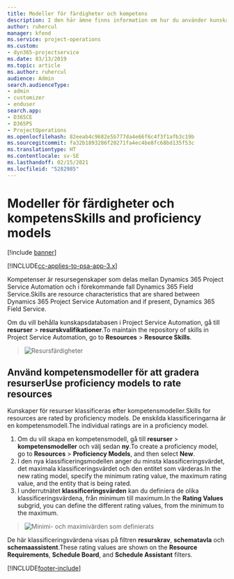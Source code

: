 ```yaml
---
title: Modeller för färdigheter och kompetens
description: I den här ämne finns information om hur du använder kunskaps- och färdighetsmodeller.
author: ruhercul
manager: kfend
ms.service: project-operations
ms.custom:
- dyn365-projectservice
ms.date: 03/13/2019
ms.topic: article
ms.author: ruhercul
audience: Admin
search.audienceType:
- admin
- customizer
- enduser
search.app:
- D365CE
- D365PS
- ProjectOperations
ms.openlocfilehash: 82eeab4c9682e5b777da4e66f6c4f3f1afb3c19b
ms.sourcegitcommit: fa32b1893286f20271fa4ec4be8fc68bd135f53c
ms.translationtype: HT
ms.contentlocale: sv-SE
ms.lasthandoff: 02/15/2021
ms.locfileid: "5282985"
---
```

# <a name="skills-and-proficiency-models"></a><span data-ttu-id="c02f8-103">Modeller för färdigheter och kompetens</span><span class="sxs-lookup"><span data-stu-id="c02f8-103">Skills and proficiency models</span></span>

[!include [banner](../includes/psa-now-project-operations.md)]

[!INCLUDE[cc-applies-to-psa-app-3.x](../includes/cc-applies-to-psa-app-3x.md)]

<span data-ttu-id="c02f8-104">Kompetenser är resursegenskaper som delas mellan Dynamics 365 Project Service Automation och i förekommande fall Dynamics 365 Field Service.</span><span class="sxs-lookup"><span data-stu-id="c02f8-104">Skills are resource characteristics that are shared between Dynamics 365 Project Service Automation and if present, Dynamics 365 Field Service.</span></span> 

<span data-ttu-id="c02f8-105">Om du vill behålla kunskapsdatabasen i Project Service Automation, gå till **resurser** \> **resurskvalifikationer**.</span><span class="sxs-lookup"><span data-stu-id="c02f8-105">To maintain the repository of skills in Project Service Automation, go to **Resources** \> **Resource Skills**.</span></span> 

> ![Resursfärdigheter](media/Resource-Management-image84.png)

## <a name="use-proficiency-models-to-rate-resources"></a><span data-ttu-id="c02f8-107">Använd kompetensmodeller för att gradera resurser</span><span class="sxs-lookup"><span data-stu-id="c02f8-107">Use proficiency models to rate resources</span></span>

<span data-ttu-id="c02f8-108">Kunskaper för resurser klassificeras efter kompetensmodeller.</span><span class="sxs-lookup"><span data-stu-id="c02f8-108">Skills for resources are rated by proficiency models.</span></span> <span data-ttu-id="c02f8-109">De enskilda klassificeringarna är en kompetensmodell.</span><span class="sxs-lookup"><span data-stu-id="c02f8-109">The individual ratings are in a proficiency model.</span></span> 

1. <span data-ttu-id="c02f8-110">Om du vill skapa en kompetensmodell, gå till **resurser** \> **kompetensmodeller** och välj sedan **ny**.</span><span class="sxs-lookup"><span data-stu-id="c02f8-110">To create a proficiency model, go to **Resources** \> **Proficiency Models**, and then select **New**.</span></span>
2. <span data-ttu-id="c02f8-111">I den nya klassificeringsmodellen anger du minsta klassificeringsvärdet, det maximala klassificeringsvärdet och den entitet som värderas.</span><span class="sxs-lookup"><span data-stu-id="c02f8-111">In the new rating model, specify the minimum rating value, the maximum rating value, and the entity that is being rated.</span></span>
3. <span data-ttu-id="c02f8-112">I underrutnätet **klassificeringsvärden** kan du definiera de olika klassificeringsvärdena, från minimum till maximum.</span><span class="sxs-lookup"><span data-stu-id="c02f8-112">In the **Rating Values** subgrid, you can define the different rating values, from the minimum to the maximum.</span></span>

> ![Minimi- och maximivärden som definierats](media/Resource-Management-image85.png)

<span data-ttu-id="c02f8-114">De här klassificeringsvärdena visas på filtren **resurskrav**, **schematavla** och **schemaassistent**.</span><span class="sxs-lookup"><span data-stu-id="c02f8-114">These rating values are shown on the **Resource Requirements**, **Schedule Board**, and **Schedule Assistant** filters.</span></span>


[!INCLUDE[footer-include](../includes/footer-banner.md)]